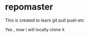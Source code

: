 repomaster
==========

This is created to learn git pull push etc

Yes , now i will locally clone it
